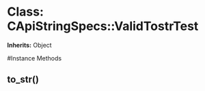 # Class: CApiStringSpecs::ValidTostrTest
**Inherits:** Object
    




#Instance Methods
## to_str() [](#method-i-to_str)

